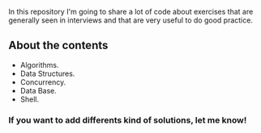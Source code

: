 

In this repository I'm going to share a lot of code
about exercises that are generally seen in interviews 
and that are very useful to do good practice.
 

## About the contents

- Algorithms. 
- Data Structures.
- Concurrency.
- Data Base.
- Shell.


### If you want to add differents kind of solutions, let me know!
